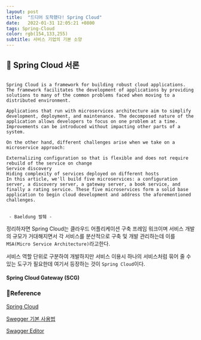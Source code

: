 ```yaml
---
layout: post
title:  "드디어 도착했다! Spring Cloud"
date:   2022-01-31 12:05:21 +0800
tags: Spring-Cloud
color: rgb(154,133,255)
subtitle: 서비스 기업의 기본 소양
--- 
```


## 🚀 Spring Cloud 서론

```text

Spring Cloud is a framework for building robust cloud applications. The framework facilitates the development of applications by providing solutions to many of the common problems faced when moving to a distributed environment.

Applications that run with microservices architecture aim to simplify development, deployment, and maintenance. The decomposed nature of the application allows developers to focus on one problem at a time. Improvements can be introduced without impacting other parts of a system.

On the other hand, different challenges arise when we take on a microservice approach:

Externalizing configuration so that is flexible and does not require rebuild of the service on change
Service discovery
Hiding complexity of services deployed on different hosts
In this article, we'll build five microservices: a configuration server, a discovery server, a gateway server, a book service, and finally a rating service. These five microservices form a solid base application to begin cloud development and address the aforementioned challenges.


 - Baeldung 발췌 -
```
정리하자면 Spring Cloud는 클라우드 어플리케이션 구축 프레임 워크이며 
서비스 개발의 규모가 거대해지면서 각 서비스를 분산적으로 구축 및 개발 관리하는데 이를 `MSA(Micro Service Architecture)`라고한다.

서비스 역할 단위로 구분하여 개발하지만 서비스 이용시 하나의 서비스처럼 묶어 줄 수 있는 도구가 필요한데 여기서 등장하는 것이 `Spring Cloud`이다. 

#### Spring Cloud Gateway (SCG)




### 🧾Reference
[Spring Cloud](https://www.baeldung.com/spring-cloud-configuration)

[Swegger 기본 사용법](https://leeys.tistory.com/29)

[Swagger Editor](https://editor.swagger.io/)